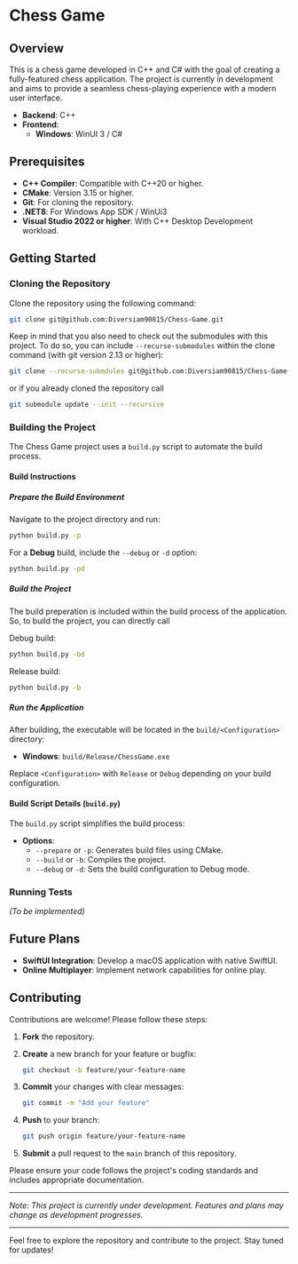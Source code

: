 # Chess Game

## Overview

This is a chess game developed in C++ and C# with the goal of creating a fully-featured chess application. The project is currently in development and aims to provide a seamless chess-playing experience with a modern user interface.

- **Backend**: C++
- **Frontend**:
  - **Windows**: WinUI 3 / C#


## Prerequisites

- **C++ Compiler**: Compatible with C++20 or higher.
- **CMake**: Version 3.15 or higher.
- **Git**: For cloning the repository.
- **.NET8**: For Windows App SDK / WinUi3
- **Visual Studio 2022 or higher**: With C++ Desktop Development workload.


## Getting Started

### Cloning the Repository

Clone the repository using the following command:

```bash
git clone git@github.com:Diversiam90815/Chess-Game.git
```

Keep in mind that you also need to check out the submodules with this project. To do so, you can include `--recurse-submodules` within the clone command (with git version 2.13 or higher):

```bash
git clone --recurse-submdules git@github.com:Diversiam90815/Chess-Game.git
```

or if you already cloned the repository call

```bash
git submodule update --init --recursive
```


### Building the Project

The Chess Game project uses a `build.py` script to automate the build process.

#### Build Instructions

##### Prepare the Build Environment

Navigate to the project directory and run:

```bash
python build.py -p
```

For a **Debug** build, include the `--debug` or `-d` option:

```bash
python build.py -pd
```

##### Build the Project

The build preperation is included within the build process of the application. So, to build the project, you can directly call

Debug build:

```bash
python build.py -bd
```

Release build:

```bash
python build.py -b
```


##### Run the Application

After building, the executable will be located in the `build/<Configuration>` directory:

- **Windows**: `build/Release/ChessGame.exe`

Replace `<Configuration>` with `Release` or `Debug` depending on your build configuration.


#### Build Script Details (`build.py`)

The `build.py` script simplifies the build process:

- **Options**:
  - `--prepare` or `-p`: Generates build files using CMake.
  - `--build` or `-b`: Compiles the project.
  - `--debug` or `-d`: Sets the build configuration to Debug mode.


### Running Tests

*(To be implemented)*


## Future Plans

- **SwiftUI Integration**: Develop a macOS application with native SwiftUI.
- **Online Multiplayer**: Implement network capabilities for online play.


## Contributing

Contributions are welcome! Please follow these steps:

1. **Fork** the repository.

2. **Create** a new branch for your feature or bugfix:

   ```bash
   git checkout -b feature/your-feature-name
   ```

3. **Commit** your changes with clear messages:

   ```bash
   git commit -m "Add your feature"
   ```

4. **Push** to your branch:

   ```bash
   git push origin feature/your-feature-name
   ```

5. **Submit** a pull request to the `main` branch of this repository.

Please ensure your code follows the project's coding standards and includes appropriate documentation.


---

*Note: This project is currently under development. Features and plans may change as development progresses.*

---

Feel free to explore the repository and contribute to the project. Stay tuned for updates!
